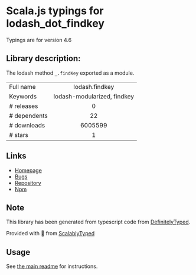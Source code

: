 
# Scala.js typings for lodash_dot_findkey

Typings are for version 4.6

## Library description:
The lodash method `_.findKey` exported as a module.

|                    |                 |
| ------------------ | :-------------: |
| Full name          | lodash.findkey |
| Keywords           | lodash-modularized, findkey |
| # releases         | 0 |
| # dependents       | 22 |
| # downloads        | 6005599 |
| # stars            | 1 |

## Links
- [Homepage](https://lodash.com/)
- [Bugs](https://github.com/lodash/lodash/issues)
- [Repository](https://github.com/lodash/lodash)
- [Npm](https://www.npmjs.com/package/lodash.findkey)
    


## Note
This library has been generated from typescript code from [DefinitelyTyped](https://definitelytyped.org).

Provided with :purple_heart: from [ScalablyTyped](https://github.com/oyvindberg/ScalablyTyped)

## Usage
See [the main readme](../../readme.md) for instructions.


